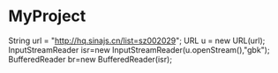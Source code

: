 # MyProject
 String url = "http://hq.sinajs.cn/list=sz002029";
 URL u = new URL(url);
 InputStreamReader isr=new InputStreamReader(u.openStream(),"gbk");
 BufferedReader br=new BufferedReader(isr);
